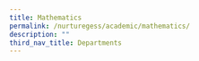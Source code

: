 ```yaml
---
title: Mathematics
permalink: /nurturegess/academic/mathematics/
description: ""
third_nav_title: Departments
---
```

